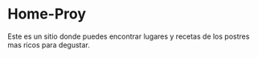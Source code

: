 # Home-Proy
Este es un sitio donde puedes encontrar lugares y recetas de los postres mas ricos para degustar.
